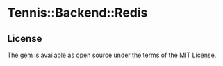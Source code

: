 # Tennis::Backend::Redis

## License

The gem is available as open source under the terms of the [MIT License](http://opensource.org/licenses/MIT).

